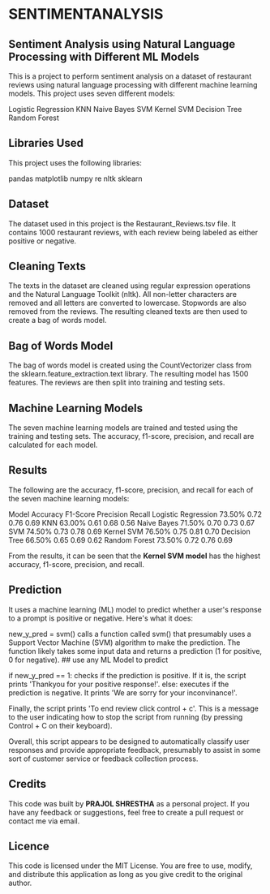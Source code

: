 # SENTIMENTANALYSIS

## Sentiment Analysis using Natural Language Processing with Different ML Models
This is a project to perform sentiment analysis on a dataset of restaurant reviews using natural language processing with different machine learning models. 
This project uses seven different models:

Logistic Regression
KNN
Naive Bayes
SVM
Kernel SVM
Decision Tree
Random Forest

## Libraries Used
This project uses the following libraries:

pandas
matplotlib
numpy
re
nltk
sklearn

## Dataset
The dataset used in this project is the Restaurant_Reviews.tsv file. It contains 1000 restaurant reviews, with each review being labeled as either positive or negative.

## Cleaning Texts
The texts in the dataset are cleaned using regular expression operations and the Natural Language Toolkit (nltk). All non-letter characters are removed and all letters are converted to lowercase. Stopwords are also removed from the reviews. The resulting cleaned texts are then used to create a bag of words model.

## Bag of Words Model
The bag of words model is created using the CountVectorizer class from the sklearn.feature_extraction.text library. The resulting model has 1500 features. The reviews are then split into training and testing sets.

## Machine Learning Models
The seven machine learning models are trained and tested using the training and testing sets. The accuracy, f1-score, precision, and recall are calculated for each model.

## Results
The following are the accuracy, f1-score, precision, and recall for each of the seven machine learning models:

Model	Accuracy	F1-Score	Precision	Recall
Logistic Regression	73.50%	0.72	0.76	0.69
KNN	63.00%	0.61	0.68	0.56
Naive Bayes	71.50%	0.70	0.73	0.67
SVM	74.50%	0.73	0.78	0.69
Kernel SVM	76.50%	0.75	0.81	0.70
Decision Tree	66.50%	0.65	0.69	0.62
Random Forest	73.50%	0.72	0.76	0.69

From the results, it can be seen that the **Kernel SVM model** has the highest accuracy, f1-score, precision, and recall.

## Prediction
It uses a machine learning (ML) model to predict whether a user's response to a prompt is positive or negative. Here's what it does:

new_y_pred = svm() calls a function called svm() that presumably uses a Support Vector Machine (SVM) algorithm to make the prediction. The function likely takes some input data and returns a prediction (1 for positive, 0 for negative). ## use any ML Model to predict

if new_y_pred == 1: checks if the prediction is positive. If it is, the script prints 'Thankyou for your positive response!'.
else: executes if the prediction is negative. It prints 'We are sorry for your inconvinance!'.

Finally, the script prints 'To end review click control + c'. This is a message to the user indicating how to stop the script from running (by pressing Control + C on their keyboard).

Overall, this script appears to be designed to automatically classify user responses and provide appropriate feedback, presumably to assist in some sort of customer service or feedback collection process.

## Credits
This code was built by **PRAJOL SHRESTHA** as a personal project. If you have any feedback or suggestions, feel free to create a pull request or contact me via email.

## Licence
This code is licensed under the MIT License. You are free to use, modify, and distribute this application as long as you give credit to the original author.
